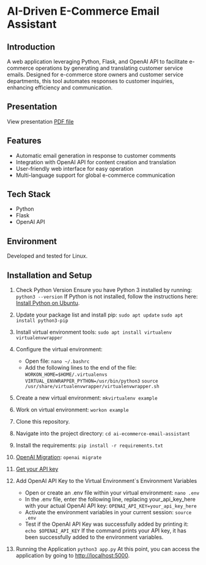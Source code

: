 # AI-Driven E-Commerce Email Assistant

## Introduction

A web application leveraging Python, Flask, and OpenAI API to facilitate e-commerce operations by generating and translating customer service emails. Designed for e-commerce store owners and customer service departments, this tool automates responses to customer inquiries, enhancing efficiency and communication.

## Presentation

View presentation [PDF file]()

## Features

- Automatic email generation in response to customer comments
- Integration with OpenAI API for content creation and translation
- User-friendly web interface for easy operation
- Multi-language support for global e-commerce communication

## Tech Stack

- Python
- Flask
- OpenAI API

## Environment

Developed and tested for Linux.

## Installation and Setup

1. Check Python Version
   Ensure you have Python 3 installed by running:
   `python3 --version`
   If Python is not installed, follow the instructions here: [Install Python on Ubuntu](https://www.makeuseof.com/install-python-ubuntu/).

2. Update your package list and install pip:
   `sudo apt update`
   `sudo apt install python3-pip`

3. Install virtual environment tools:
   `sudo apt install virtualenv virtualenvwrapper`

4. Configure the virtual environment:

   - Open file:
     `nano ~/.bashrc`
   - Add the following lines to the end of the file:
     `WORKON_HOME=$HOME/.virtualenvs`
     `VIRTUAL_ENVWRAPPER_PYTHON=/usr/bin/python3`
     `source /usr/share/virtualenvwrapper/virtualenvwrapper.sh`

5. Create a new virtual environment:
   `mkvirtualenv example`

6. Work on virtual environment:
   `workon example`

7. Clone this repository.

8. Navigate into the project directory:
   `cd ai-ecommerce-email-assistant`

9. Install the requirements:
   `pip install -r requirements.txt`

10. [OpenAI Migration](https://github.com/openai/openai-python/discussions/742):
    `openai migrate`

11. [Get your API key](https://beta.openai.com/account/api-keys)

12. Add OpenAI API Key to the Virtual Environment`s Environment Variables

    - Open or create an .env file within your virtual environment:
      `nano .env`
    - In the .env file, enter the following line, replacing your_api_key_here with your actual OpenAI API key:
      `OPENAI_API_KEY=your_api_key_here`
    - Activate the environment variables in your current session:
      `source .env`
    - Test if the OpenAI API Key was successfully added by printing it:
      `echo $OPENAI_API_KEY`
      If the command prints your API key, it has been successfully added to the environment variables.

13. Running the Application
    `python3 app.py`
    At this point, you can access the application by going to [http://localhost:5000](http://localhost:5000).

